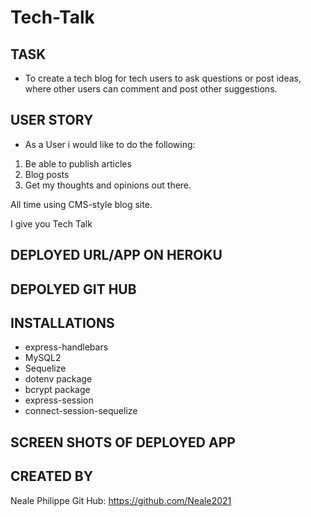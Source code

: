 # Tech-Talk

## TASK

- To create a tech blog for tech users to ask questions or post ideas, where other users can comment and post other suggestions.

## USER STORY

- As a User i would like to do the following:
1. Be able to publish articles
2. Blog posts
3. Get my thoughts and opinions out there.

All time using CMS-style blog site.

I give you Tech Talk 

## DEPLOYED URL/APP ON HEROKU


## DEPOLYED GIT HUB


## INSTALLATIONS
- express-handlebars
- MySQL2
- Sequelize
- dotenv package
- bcrypt package
- express-session
- connect-session-sequelize

## SCREEN SHOTS OF DEPLOYED APP





## CREATED BY
Neale Philippe 
Git Hub: https://github.com/Neale2021 
